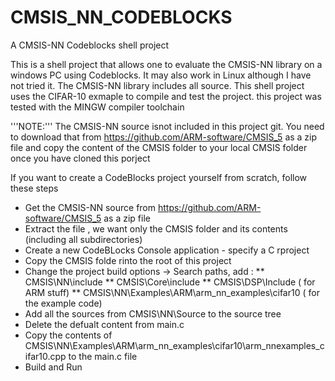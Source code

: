# CMSIS_NN_CODEBLOCKS
A CMSIS-NN Codeblocks shell project 

This is a shell project that allows one to evaluate the CMSIS-NN library on a windows PC using Codeblocks. It may also work in Linux although I have not tried it.
The CMSIS-NN library includes all source.  This shell project uses the CIFAR-10 exmaple to compile and test the project.
this project was tested with the MINGW compiler toolchain

'''NOTE:'''
The CMSIS-NN source isnot included in this project git.  You need to download that from https://github.com/ARM-software/CMSIS_5 as a zip file and copy the content of the CMSIS folder to your local CMSIS folder once you have cloned this porject

If you want to create a CodeBlocks project yourself from scratch, follow these steps

* Get the CMSIS-NN source from https://github.com/ARM-software/CMSIS_5 as a zip file
* Extract the file , we want only the CMSIS folder and its contents (including all subdirectories)
* Create a new CodeBLocks Console application - specify a C rproject
* Copy the CMSIS folde rinto the root of this project
* Change the project build options -> Search paths, add :
** CMSIS\NN\include
** CMSIS\Core\include
** CMSIS\DSP\Include ( for ARM stuff)
** CMSIS\NN\Examples\ARM\arm_nn_examples\cifar10 ( for the example code)
* Add all the sources from CMSIS\NN\Source to the source tree
* Delete the defualt content from main.c
* Copy the contents of CMSIS\NN\Examples\ARM\arm_nn_examples\cifar10\arm_nnexamples_cifar10.cpp to the main.c file
* Build and Run

